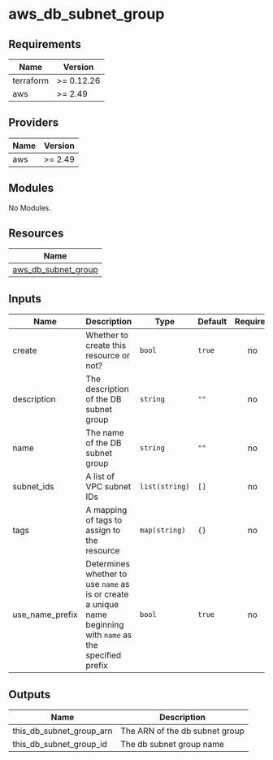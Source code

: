 # aws_db_subnet_group

<!-- BEGINNING OF PRE-COMMIT-TERRAFORM DOCS HOOK -->
## Requirements

| Name | Version |
|------|---------|
| terraform | >= 0.12.26 |
| aws | >= 2.49 |

## Providers

| Name | Version |
|------|---------|
| aws | >= 2.49 |

## Modules

No Modules.

## Resources

| Name |
|------|
| [aws_db_subnet_group](https://registry.terraform.io/providers/hashicorp/aws/latest/docs/resources/db_subnet_group) |

## Inputs

| Name | Description | Type | Default | Required |
|------|-------------|------|---------|:--------:|
| create | Whether to create this resource or not? | `bool` | `true` | no |
| description | The description of the DB subnet group | `string` | `""` | no |
| name | The name of the DB subnet group | `string` | `""` | no |
| subnet\_ids | A list of VPC subnet IDs | `list(string)` | `[]` | no |
| tags | A mapping of tags to assign to the resource | `map(string)` | `{}` | no |
| use\_name\_prefix | Determines whether to use `name` as is or create a unique name beginning with `name` as the specified prefix | `bool` | `true` | no |

## Outputs

| Name | Description |
|------|-------------|
| this\_db\_subnet\_group\_arn | The ARN of the db subnet group |
| this\_db\_subnet\_group\_id | The db subnet group name |
<!-- END OF PRE-COMMIT-TERRAFORM DOCS HOOK -->
